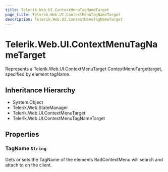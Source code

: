 ```yaml
---
title: Telerik.Web.UI.ContextMenuTagNameTarget
page_title: Telerik.Web.UI.ContextMenuTagNameTarget
description: Telerik.Web.UI.ContextMenuTagNameTarget
---
```


# Telerik.Web.UI.ContextMenuTagNameTarget

Represents a Telerik.Web.UI.ContextMenuTarget ContextMenuTargettarget, specified
            by element tagName.

## Inheritance Hierarchy

* System.Object
* Telerik.Web.StateManager
* Telerik.Web.UI.ContextMenuTarget
* Telerik.Web.UI.ContextMenuTagNameTarget

## Properties

###  TagName `String`

Gets or sets the TagName of the elements RadContextMenu
               will search and attach to on the client.

